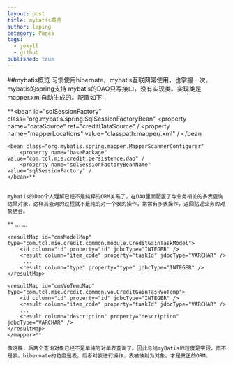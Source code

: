 ```yaml
---
layout: post
title: mybatis概览
author: leping
category: Pages
tags: 
  - jekyll
  - github
published: true
---
```


##mybatis概览
  习惯使用hibernate，mybatis互联网常使用，也掌握一次。
mybatis的spring支持
    mybatis的DAO只写接口，没有实现类。实现类是mapper.xml自动生成的。配置如下：

**<bean id="sqlSessionFactory" class="org.mybatis.spring.SqlSessionFactoryBean"
		<property name="dataSource" ref="creditDataSource" /
		<property name="mapperLocations" value="classpath:mapper/.xml" /
	</bean

	<bean class="org.mybatis.spring.mapper.MapperScannerConfigurer"
		<property name="basePackage" value="com.tcl.mie.credit.persistence.dao" /
		<property name="sqlSessionFactoryBeanName" value="sqlSessionFactory" /
	</bean>**

   
    mybatis的Dao个人理解已经不是纯粹的ORM关系了，在DAO里面配置了与业务相关的多表查询结果对象，这样其查询的过程就不是纯的对一个表的操作，常常有多表操作，返回贴近业务的对象结合。
    
**<mapper namespace="com.tcl.mie.credit.persistence.dao.CreditItemDao">
	<resultMap id="creditItemMap" type="com.tcl.mie.credit.common.module.CreditItemModel">
		<id column="id" property="id" jdbcType="INTEGER" />
		<result column="item_code" property="itemCode" jdbcType="VARCHAR" />
		<result column="app_id" property="appId" jdbcType="VARCHAR" />
		...
        ...
		<result column="type" property="type" jdbcType="INTEGER" />
	</resultMap>
	
	<resultMap id="cmsModelMap" type="com.tcl.mie.credit.common.module.CreditGainTaskModel">
		<id column="id" property="id" jdbcType="INTEGER" />
		<result column="item_code" property="taskId" jdbcType="VARCHAR" />
         ...
		<result column="type" property="type" jdbcType="INTEGER" />
	</resultMap>
	
	<resultMap id="cmsVoTempMap" type="com.tcl.mie.credit.common.vo.CreditGainTaskVoTemp">
		<id column="id" property="id" jdbcType="INTEGER" />
		<result column="item_code" property="taskId" jdbcType="VARCHAR" />
        ...
		<result column="description" property="description" jdbcType="VARCHAR" />
	</resultMap>
    </mapper>**
    
    像这样，后两个查询对象已经不是单纯的对单表查询了。因此总结myBatis的粒度是字段，而不是表。hibernate的粒度是表，后者对表进行操作，表被映射为对象。才是真正的ORM。
